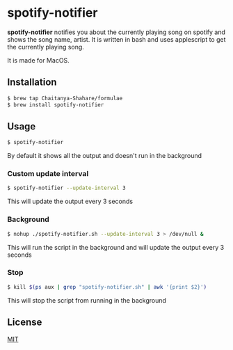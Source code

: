 # spotify-notifier

**spotify-notifier** notifies you about the currently playing song on spotify and shows the song name, artist.
It is written in bash and uses applescript to get the currently playing song.

It is made for MacOS.

## Installation

```bash
$ brew tap Chaitanya-Shahare/formulae
$ brew install spotify-notifier
```

## Usage

```bash
$ spotify-notifier
```

By default it shows all the output and doesn't run in the background

### Custom update interval

```bash
$ spotify-notifier --update-interval 3
```

This will update the output every 3 seconds

### Background

```bash
$ nohup ./spotify-notifier.sh --update-interval 3 > /dev/null &
```

This will run the script in the background and will update the output every 3 seconds

### Stop

```bash
$ kill $(ps aux | grep "spotify-notifier.sh" | awk '{print $2}')
```

This will stop the script from running in the background

## License

[MIT](https://choosealicense.com/licenses/mit/)

